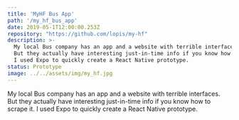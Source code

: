 ```yaml
---
title: 'MyHF Bus App'
path: '/my_hf_bus_app'
date: 2019-05-1T12:00:00.253Z
repository: "https://github.com/lopis/my-hf"
description: >-
  My local Bus company has an app and a website with terrible interfaces.
  But they actually have interesting just-in-time info if you know how to scrape it.
  I used Expo to quickly create a React Native prototype.
status: Prototype
image: ../../assets/img/my_hf.jpg
---
```


My local Bus company has an app and a website with terrible interfaces.
But they actually have interesting just-in-time info if you know how to scrape it.
I used Expo to quickly create a React Native prototype.
